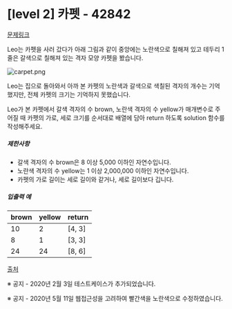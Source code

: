 
# [level 2] 카펫 - 42842
[문제링크](https://school.programmers.co.kr/learn/courses/30/lessons/42842)

Leo는 카펫을 사러 갔다가 아래 그림과 같이 중앙에는 노란색으로 칠해져 있고 테두리 1줄은 갈색으로 칠해져 있는 격자 모양 카펫을 봤습니다.


![carpet.png](https://grepp-programmers.s3.ap-northeast-2.amazonaws.com/files/production/b1ebb809-f333-4df2-bc81-02682900dc2d/carpet.png)


Leo는 집으로 돌아와서 아까 본 카펫의 노란색과 갈색으로 색칠된 격자의 개수는 기억했지만, 전체 카펫의 크기는 기억하지 못했습니다.


Leo가 본 카펫에서 갈색 격자의 수 brown, 노란색 격자의 수 yellow가 매개변수로 주어질 때 카펫의 가로, 세로 크기를 순서대로 배열에 담아 return 하도록 solution 함수를 작성해주세요.


##### 제한사항


* 갈색 격자의 수 brown은 8 이상 5,000 이하인 자연수입니다.
* 노란색 격자의 수 yellow는 1 이상 2,000,000 이하인 자연수입니다.
* 카펫의 가로 길이는 세로 길이와 같거나, 세로 길이보다 깁니다.


##### 입출력 예




| brown | yellow | return |
| --- | --- | --- |
| 10 | 2 | [4, 3] |
| 8 | 1 | [3, 3] |
| 24 | 24 | [8, 6] |


[출처](http://hsin.hr/coci/archive/2010_2011/contest4_tasks.pdf)


※ 공지 - 2020년 2월 3일 테스트케이스가 추가되었습니다.  

※ 공지 - 2020년 5월 11일 웹접근성을 고려하여 빨간색을 노란색으로 수정하였습니다.


